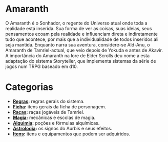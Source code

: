 <!-- TITLE: Amaranth -->
<!-- SUBTITLE: Storyteller para Elder Scrolls  -->
# Amaranth
O Amaranth é o Sonhador, o regente do Universo atual onde toda a realidade está inserida. Sua forma de ver as coisas, suas ideias, seus pensamentos ecoam pela realidade e influenciam direta e indiretamente tudo que acontece, por mais que a individualidade de todos inseridos ali seja mantida. Enquanto narra sua aventura, considere-se Ald-Anu, o Amaranth de Tamriel-actual, que veio depois de Yokuda e antes de Akavir. A importância do Amaranth na lore de Elder Scrolls deu nome a esta adaptação do sistema Storyteller, que implementa sistemas da série de jogos num TRPG baseado em d10.

# Categorias
* **[Regras](/regras/):** regras gerais do sistema.
* **[Ficha](/ficha/):** itens gerais da ficha de personagem.
* **[Raças](/racas/):** raças jogáveis de Tamriel.
* **[Magia](/magia/):** mecânicas e escolas de magia.
* **[Alquimia](/alquimia/):** poções e fórmulas alquímicas.
* **[Astrologia](/astrologia/):** os signos do Aurbis e seus efeitos.
* **[Itens](/itens/):** itens e equipamentos que podem ser adquiridos.